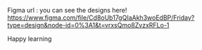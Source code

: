 Figma url : you can see the designs here!
https://www.figma.com/file/Cd8oUb17gQIaAkh3woEdBP/Friday?type=design&node-id=0%3A1&t=vrxsQmo8ZvzxRFLo-1

Happy learning
